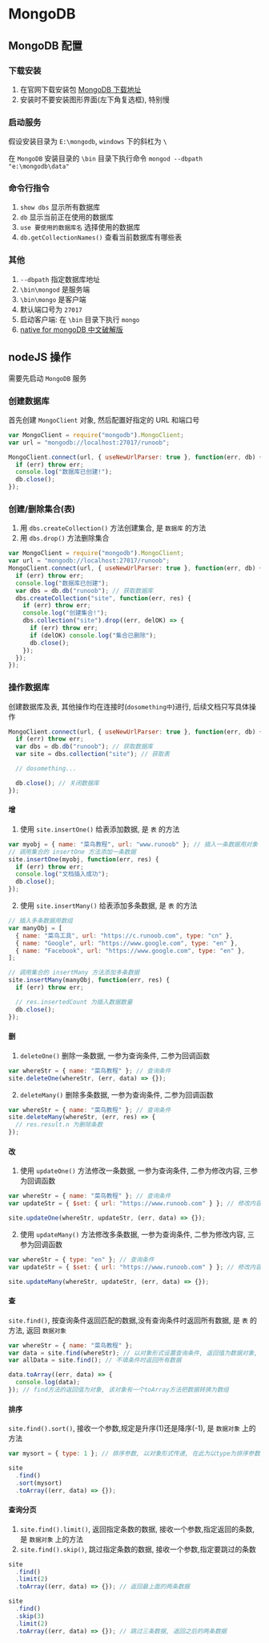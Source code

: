 <author-info date="1631151542918"></author-info>

# MongoDB

## MongoDB 配置

### 下载安装

1. 在官网下载安装包 [MongoDB 下载地址](https://www.mongodb.com/download-center/community)
2. 安装时不要安装图形界面(左下角复选框), 特别慢

### 启动服务

假设安装目录为 `E:\mongodb`, `windows` 下的斜杠为 `\`

在 `MongoDB` 安装目录的 `\bin` 目录下执行命令 `mongod --dbpath "e:\mongodb\data"`

### 命令行指令

1. `show dbs` 显示所有数据库
2. `db` 显示当前正在使用的数据库
3. `use 要使用的数据库名` 选择使用的数据库
4. `db.getCollectionNames()` 查看当前数据库有哪些表

### 其他

1. `--dbpath` 指定数据库地址
2. `\bin\mongod` 是服务端
3. `\bin\mongo` 是客户端
4. 默认端口号为 `27017`
5. 启动客户端: 在 `\bin` 目录下执行 `mongo`
6. [native for mongoDB 中文破解版](http://www.ddooo.com/softdown/130308.htm)

## nodeJS 操作

需要先启动 `MongoDB` 服务

### 创建数据库

首先创建 `MongoClient` 对象, 然后配置好指定的 URL 和端口号

```js
var MongoClient = require("mongodb").MongoClient;
var url = "mongodb://localhost:27017/runoob";

MongoClient.connect(url, { useNewUrlParser: true }, function(err, db) {
  if (err) throw err;
  console.log("数据库已创建!");
  db.close();
});
```

### 创建/删除集合(表)

1. 用 `dbs.createCollection()` 方法创建集合, 是 `数据库` 的方法
2. 用 `dbs.drop()` 方法删除集合

```js
var MongoClient = require("mongodb").MongoClient;
var url = "mongodb://localhost:27017/runoob";
MongoClient.connect(url, { useNewUrlParser: true }, function(err, db) {
  if (err) throw err;
  console.log("数据库已创建");
  var dbs = db.db("runoob"); // 获取数据库
  dbs.createCollection("site", function(err, res) {
    if (err) throw err;
    console.log("创建集合!");
    dbs.collection("site").drop((err, delOK) => {
      if (err) throw err;
      if (delOK) console.log("集合已删除");
      db.close();
    });
  });
});
```

### 操作数据库

创建数据库及表, 其他操作均在连接时(`dosomething中`)进行, 后续文档只写具体操作

```js
MongoClient.connect(url, { useNewUrlParser: true }, function(err, db) {
  if (err) throw err;
  var dbs = db.db("runoob"); // 获取数据库
  var site = dbs.collection("site"); // 获取表

  // dosomething...

  db.close(); // 关闭数据库
});
```

#### 增

1. 使用 `site.insertOne()` 给表添加数据, 是 `表` 的方法

```js
var myobj = { name: "菜鸟教程", url: "www.runoob" }; // 插入一条数据用对象
// 调用集合的 insertOne 方法添加一条数据
site.insertOne(myobj, function(err, res) {
  if (err) throw err;
  console.log("文档插入成功");
  db.close();
});
```

2. 使用 `site.insertMany()` 给表添加多条数据, 是 `表` 的方法

```js
// 插入多条数据用数组
var manyObj = [
  { name: "菜鸟工具", url: "https://c.runoob.com", type: "cn" },
  { name: "Google", url: "https://www.google.com", type: "en" },
  { name: "Facebook", url: "https://www.google.com", type: "en" },
];

// 调用集合的 insertMany 方法添加多条数据
site.insertMany(manyObj, function(err, res) {
  if (err) throw err;

  // res.insertedCount 为插入数据数量
  db.close();
});
```

#### 删

1. `deleteOne()` 删除一条数据, 一参为查询条件, 二参为回调函数

```js
var whereStr = { name: "菜鸟教程" }; // 查询条件
site.deleteOne(whereStr, (err, data) => {});
```

2. `deleteMany()` 删除多条数据, 一参为查询条件, 二参为回调函数

```js
var whereStr = { name: "菜鸟教程" }; // 查询条件
site.deleteMany(whereStr, (err, res) => {
  // res.result.n 为删除条数
});
```

#### 改

1. 使用 `updateOne()` 方法修改一条数据, 一参为查询条件, 二参为修改内容, 三参为回调函数

```js
var whereStr = { name: "菜鸟教程" }; // 查询条件
var updateStr = { $set: { url: "https://www.runoob.com" } }; // 修改内容, 注意数据格式

site.updateOne(whereStr, updateStr, (err, data) => {});
```

2. 使用 `updateMany()` 方法修改多条数据, 一参为查询条件, 二参为修改内容, 三参为回调函数

```js
var whereStr = { type: "en" }; // 查询条件
var updateStr = { $set: { url: "https://www.runoob.com" } }; // 修改内容, 注意数据格式

site.updateMany(whereStr, updateStr, (err, data) => {});
```

#### 查

`site.find()`, 按查询条件返回匹配的数据,没有查询条件时返回所有数据, 是 `表` 的方法, 返回 `数据对象`

```js
var whereStr = { name: "菜鸟教程" };
var data = site.find(whereStr); // 以对象形式设置查询条件, 返回值为数据对象, 需要用toArray方法转为数组
var allData = site.find(); // 不填条件时返回所有数据

data.toArray((err, data) => {
  console.log(data);
}); // find方法的返回值为对象, 该对象有一个toArray方法把数据转换为数组
```

#### 排序

`site.find().sort()`, 接收一个参数,规定是升序(1)还是降序(-1), 是 `数据对象` 上的方法

```js
var mysort = { type: 1 }; // 排序参数, 以对象形式传递, 在此为以type为排序参数升序排列

site
  .find()
  .sort(mysort)
  .toArray((err, data) => {});
```

#### 查询分页

1. `site.find().limit()`, 返回指定条数的数据, 接收一个参数,指定返回的条数, 是 `数据对象` 上的方法
2. `site.find().skip()`, 跳过指定条数的数据, 接收一个参数,指定要跳过的条数

```js
site
  .find()
  .limit(2)
  .toArray((err, data) => {}); // 返回最上面的两条数据

site
  .find()
  .skip(3)
  .limit(2)
  .toArray((err, data) => {}); // 跳过三条数据, 返回之后的两条数据
```
